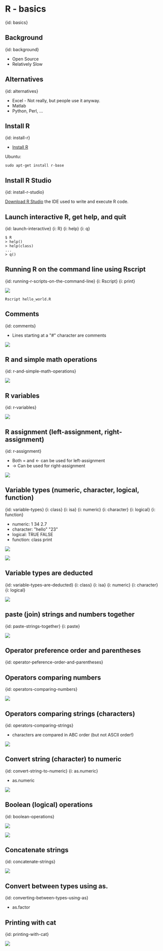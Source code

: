 # R - basics
{id: basics}

## Background
{id: background}

* Open Source
* Relatively Slow

## Alternatives
{id: alternatives}

* Excel - Not really, but people use it anyway.
* Matlab
* Python, Perl, ...

## Install R
{id: install-r}


* [Install R](https://cran.r-project.org/)

Ubuntu:

```
sudo apt-get install r-base
```

## Install R Studio
{id: install-r-studio}

[Download R Studio](https://rstudio.com/products/rstudio/download/) the IDE used to write and execute R code.


## Launch interactive R, get help, and quit
{id: launch-interactive}
{i: R}
{i: help}
{i: q}


```
$ R
> help()
> help(class)
...
> q()
```

## Running R on the command line using Rscript
{id: running-r-scripts-on-the-command-line}
{i: Rscript}
{i: print}

![](examples/basics/hello_world.R)

```
Rscript hello_world.R
```

## Comments
{id: comments}

* Lines starting at a "#" character are comments

![](examples/basics/comments.R)


## R and simple math operations
{id: r-and-simple-math-operations}

![](examples/basics/calc.R)


## R variables
{id: r-variables}

![](examples/basics/variables.R)

## R assignment (left-assignment, right-assignment)
{id: r-assignment}

* Both = and <- can be used for left-assignment
* -> Can be used for right-assignment

![](examples/basics/assignment.R)

## Variable types (numeric, character, logical, function)
{id: variable-types}
{i: class}
{i: isa}
{i: numeric}
{i: character}
{i: logical}
{i: function}

* numeric:     1   34  2.7
* character:   "hello"   "23"
* logical:     TRUE  FALSE
* function:    class print

![](examples/basics/data_types.R)

![](examples/basics/data_types_isa.R)

## Variable types are deducted
{id: variable-types-are-deducted}
{i: class}
{i: isa}
{i: numeric}
{i: character}
{i: logical}

![](examples/basics/variable_data_types.R)

## paste (join) strings and numbers together
{id: paste-strings-together}
{i: paste}

![](examples/basics/paste_examples.R)

## Operator preference order and parentheses
{id: operator-peference-order-and-parentheses}

## Operators comparing numbers
{id: operators-comparing-numbers}

![](examples/basics/compare_numbers.R)

## Operators comparing strings (characters)
{id: operators-comparing-strings}

* characters are compared in ABC order (but not ASCII order!)

![](examples/basics/compare_strings.R)

## Convert string (character) to numeric
{id: convert-string-to-numeric}
{i: as.numeric}

* as.numeric

![](examples/basics/convert_string_to_numeric.R)

## Boolean (logical) operations
{id: boolean-operations}

![](examples/basics/logical_boolean.R)

![](examples/basics/boolean_operations_on_numbers.R)

## Concatenate strings
{id: concatenate-strings}

![](examples/basics/concatenate_strings.R)

## Convert between types using as.
{id: converting-between-types-using-as}

* as.factor

## Printing with cat
{id: printing-with-cat}

![](examples/basics/cat.R)


